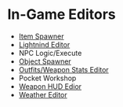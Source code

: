 # In-Game Editors

- [Item Spawner](item-spawner.md)
- [Lightnind Editor](lightning-editor.md)
- NPC Logic/Execute
- [Object Spawner](object-spawner.md)
- [Outfits/Weapon Stats Editor](outfits-weapon-stats-editor.md)
- Pocket Workshop
- [Weapon HUD Edior](weapon-hud-editor.md)
- [Weather Editor](weather-editor.md)
